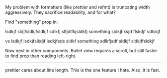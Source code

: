 My problem with formatters (like prettier and refmt) is truncating width aggressively. They sacrifice readability, and for what?

Find "something" prop in:

lsdkjf sldjfsldkjfsldkjf sdlkfj slfjdlfkjsldkfj something sldkjflksjd flskdjf sdlskjf

vs
lsdkjf
lsdkjfslkdjf
lsdkjfsds
sldkf
something
sdlkfjsdf
sldkjf
sldkjffsldkjf

Now nest in other components. Bullet view requires a scroll, but still faster to find prop than reading left-right.

---

prettier cares about line length. This is the one feature I hate. Also, it is fast.